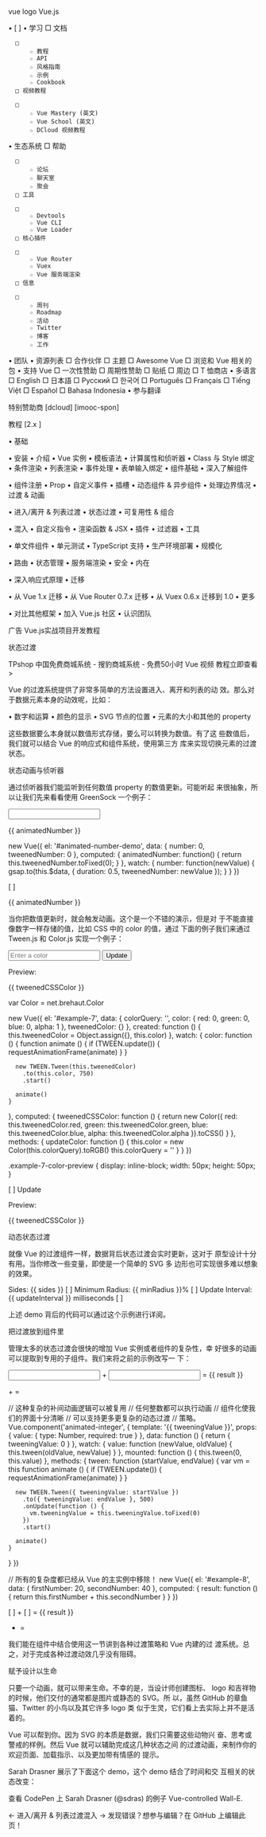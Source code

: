  
vue logo Vue.js

  • [                    ]
  • 学习
      □ 文档

      □ 
          ☆ 教程
          ☆ API
          ☆ 风格指南
          ☆ 示例
          ☆ Cookbook
      □ 视频教程

      □ 
          ☆ Vue Mastery (英文)
          ☆ Vue School (英文)
          ☆ DCloud 视频教程
  • 生态系统
      □ 帮助

      □ 
          ☆ 论坛
          ☆ 聊天室
          ☆ 聚会
      □ 工具

      □ 
          ☆ Devtools
          ☆ Vue CLI
          ☆ Vue Loader
      □ 核心插件

      □ 
          ☆ Vue Router
          ☆ Vuex
          ☆ Vue 服务端渲染
      □ 信息

      □ 
          ☆ 周刊
          ☆ Roadmap
          ☆ 活动
          ☆ Twitter
          ☆ 博客
          ☆ 工作
  • 团队
  • 资源列表
      □ 合作伙伴
      □ 主题
      □ Awesome Vue
      □ 浏览和 Vue 相关的包
  • 支持 Vue
      □ 一次性赞助
      □ 周期性赞助
      □ 贴纸
      □ 周边
      □ T 恤商店
  • 多语言
      □ English
      □ 日本語
      □ Русский
      □ 한국어
      □ Português
      □ Français
      □ Tiếng Việt
      □ Español
      □ Bahasa Indonesia
  • 参与翻译

特别赞助商
[dcloud]
[imooc-spon]

教程 [2.x ]

  • 基础

  • 安装
  • 介绍
  • Vue 实例
  • 模板语法
  • 计算属性和侦听器
  • Class 与 Style 绑定
  • 条件渲染
  • 列表渲染
  • 事件处理
  • 表单输入绑定
  • 组件基础
  • 深入了解组件

  • 组件注册
  • Prop
  • 自定义事件
  • 插槽
  • 动态组件 & 异步组件
  • 处理边界情况
  • 过渡 & 动画

  • 进入/离开 & 列表过渡
  • 状态过渡
  • 可复用性 & 组合

  • 混入
  • 自定义指令
  • 渲染函数 & JSX
  • 插件
  • 过滤器
  • 工具

  • 单文件组件
  • 单元测试
  • TypeScript 支持
  • 生产环境部署
  • 规模化

  • 路由
  • 状态管理
  • 服务端渲染
  • 安全
  • 内在

  • 深入响应式原理
  • 迁移

  • 从 Vue 1.x 迁移
  • 从 Vue Router 0.7.x 迁移
  • 从 Vuex 0.6.x 迁移到 1.0
  • 更多

  • 对比其他框架
  • 加入 Vue.js 社区
  • 认识团队

广告 Vue.js实战项目开发教程

状态过渡

TPshop 中国免费商城系统 - 搜豹商城系统 - 免费50小时 Vue 视频
教程立即查看 >

Vue 的过渡系统提供了非常多简单的方法设置进入、离开和列表的动
效。那么对于数据元素本身的动效呢，比如：

  • 数字和运算
  • 颜色的显示
  • SVG 节点的位置
  • 元素的大小和其他的 property

这些数据要么本身就以数值形式存储，要么可以转换为数值。有了这
些数值后，我们就可以结合 Vue 的响应式和组件系统，使用第三方
库来实现切换元素的过渡状态。

 状态动画与侦听器

通过侦听器我们能监听到任何数值 property 的数值更新。可能听起
来很抽象，所以让我们先来看看使用 GreenSock 一个例子：

<script src="https://cdnjs.cloudflare.com/ajax/libs/gsap/3.2.4/gsap.min.js"></script>

<div id="animated-number-demo">
  <input v-model.number="number" type="number" step="20">
  <p>{{ animatedNumber }}</p>
</div>

new Vue({
  el: '#animated-number-demo',
  data: {
    number: 0,
    tweenedNumber: 0
  },
  computed: {
    animatedNumber: function() {
      return this.tweenedNumber.toFixed(0);
    }
  },
  watch: {
    number: function(newValue) {
      gsap.to(this.$data, { duration: 0.5, tweenedNumber: newValue });
    }
  }
})

[                    ]

{{ animatedNumber }}

当你把数值更新时，就会触发动画。这个是一个不错的演示，但是对
于不能直接像数字一样存储的值，比如 CSS 中的 color 的值，通过
下面的例子我们来通过 Tween.js 和 Color.js 实现一个例子：

<script src="https://cdn.jsdelivr.net/npm/tween.js@16.3.4"></script>
<script src="https://cdn.jsdelivr.net/npm/color-js@1.0.3"></script>

<div id="example-7">
  <input
    v-model="colorQuery"
    v-on:keyup.enter="updateColor"
    placeholder="Enter a color"
  >
  <button v-on:click="updateColor">Update</button>
  <p>Preview:</p>
  <span
    v-bind:style="{ backgroundColor: tweenedCSSColor }"
    class="example-7-color-preview"
  ></span>
  <p>{{ tweenedCSSColor }}</p>
</div>

var Color = net.brehaut.Color

new Vue({
  el: '#example-7',
  data: {
    colorQuery: '',
    color: {
      red: 0,
      green: 0,
      blue: 0,
      alpha: 1
    },
    tweenedColor: {}
  },
  created: function () {
    this.tweenedColor = Object.assign({}, this.color)
  },
  watch: {
    color: function () {
      function animate () {
        if (TWEEN.update()) {
          requestAnimationFrame(animate)
        }
      }

      new TWEEN.Tween(this.tweenedColor)
        .to(this.color, 750)
        .start()

      animate()
    }
  },
  computed: {
    tweenedCSSColor: function () {
      return new Color({
        red: this.tweenedColor.red,
        green: this.tweenedColor.green,
        blue: this.tweenedColor.blue,
        alpha: this.tweenedColor.alpha
      }).toCSS()
    }
  },
  methods: {
    updateColor: function () {
      this.color = new Color(this.colorQuery).toRGB()
      this.colorQuery = ''
    }
  }
})

.example-7-color-preview {
  display: inline-block;
  width: 50px;
  height: 50px;
}

[                    ] Update

Preview:

{{ tweenedCSSColor }}

 动态状态过渡

就像 Vue 的过渡组件一样，数据背后状态过渡会实时更新，这对于
原型设计十分有用。当你修改一些变量，即使是一个简单的 SVG 多
边形也可实现很多难以想象的效果。

Sides: {{ sides }} [                    ] Minimum Radius: {{
minRadius }}% [                    ] Update Interval: {{
updateInterval }} milliseconds [                    ]

上述 demo 背后的代码可以通过这个示例进行详阅。

 把过渡放到组件里

管理太多的状态过渡会很快的增加 Vue 实例或者组件的复杂性，幸
好很多的动画可以提取到专用的子组件。我们来将之前的示例改写一
下：

<script src="https://cdn.jsdelivr.net/npm/tween.js@16.3.4"></script>

<div id="example-8">
  <input v-model.number="firstNumber" type="number" step="20"> +
  <input v-model.number="secondNumber" type="number" step="20"> =
  {{ result }}
  <p>
    <animated-integer v-bind:value="firstNumber"></animated-integer> +
    <animated-integer v-bind:value="secondNumber"></animated-integer> =
    <animated-integer v-bind:value="result"></animated-integer>
  </p>
</div>

// 这种复杂的补间动画逻辑可以被复用
// 任何整数都可以执行动画
// 组件化使我们的界面十分清晰
// 可以支持更多更复杂的动态过渡
// 策略。
Vue.component('animated-integer', {
  template: '<span>{{ tweeningValue }}</span>',
  props: {
    value: {
      type: Number,
      required: true
    }
  },
  data: function () {
    return {
      tweeningValue: 0
    }
  },
  watch: {
    value: function (newValue, oldValue) {
      this.tween(oldValue, newValue)
    }
  },
  mounted: function () {
    this.tween(0, this.value)
  },
  methods: {
    tween: function (startValue, endValue) {
      var vm = this
      function animate () {
        if (TWEEN.update()) {
          requestAnimationFrame(animate)
        }
      }

      new TWEEN.Tween({ tweeningValue: startValue })
        .to({ tweeningValue: endValue }, 500)
        .onUpdate(function () {
          vm.tweeningValue = this.tweeningValue.toFixed(0)
        })
        .start()

      animate()
    }
  }
})

// 所有的复杂度都已经从 Vue 的主实例中移除！
new Vue({
  el: '#example-8',
  data: {
    firstNumber: 20,
    secondNumber: 40
  },
  computed: {
    result: function () {
      return this.firstNumber + this.secondNumber
    }
  }
})

[                    ] + [                    ] = {{ result
}}

+ =

我们能在组件中结合使用这一节讲到各种过渡策略和 Vue 内建的过
渡系统。总之，对于完成各种过渡动效几乎没有阻碍。

 赋予设计以生命

只要一个动画，就可以带来生命。不幸的是，当设计师创建图标、
logo 和吉祥物的时候，他们交付的通常都是图片或静态的 SVG。所
以，虽然 GitHub 的章鱼猫、Twitter 的小鸟以及其它许多 logo 类
似于生灵，它们看上去实际上并不是活着的。

Vue 可以帮到你。因为 SVG 的本质是数据，我们只需要这些动物兴
奋、思考或警戒的样例。然后 Vue 就可以辅助完成这几种状态之间
的过渡动画，来制作你的欢迎页面、加载指示、以及更加带有情感的
提示。

Sarah Drasner 展示了下面这个 demo，这个 demo 结合了时间和交
互相关的状态改变：

查看 CodePen 上 Sarah Drasner (@sdras) 的例子 Vue-controlled
Wall-E.

← 进入/离开 & 列表过渡混入 →
发现错误？想参与编辑？在 GitHub 上编辑此页！
